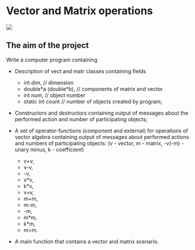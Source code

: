 # Vector and Matrix operations

![](https://github.com/neve7mind/Basics-of-programming-Cpp-2/assets/134313494/4fc9be70-35f9-499b-9043-4e43da3b642b)

## The aim of the project

Write a computer program containing
- Description of vect and matr classes containing fields
    - int dim,  // dimension
    - double\*a (double\*b),  // components of matrix and vector
    - int num,  // object number
    - static int count  // number of objects created by program;

- Constructors and destructors containing output of messages about the performed action and number of participating objects;
- A set of operator-functions (component and external) for operations of vector algebra containing output of messages about performed actions and numbers of participating objects:
(v - vector, m - matrix, -v(-m) - unary minus, k - coefficient)
    - v+v,
    - v-v,
    - -v,
    - v\*v,
    - k\*v,
    - v=v,
    - m+m,
    - m-m,
    - -m,
    - m\*m,
    - k\*m,
    - m=m.
- A main function that contains a vector and matrix scenario.
